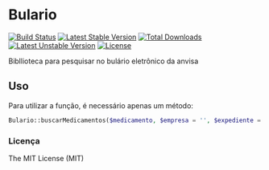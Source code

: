 # Bulario

[![Build Status](https://travis-ci.org/hevertonfreitas/bulario.svg?branch=master)](https://travis-ci.org/hevertonfreitas/bulario)
[![Latest Stable Version](https://poser.pugx.org/hevertonfreitas/bulario/v/stable)](https://packagist.org/packages/hevertonfreitas/bulario)
[![Total Downloads](https://poser.pugx.org/hevertonfreitas/bulario/downloads)](https://packagist.org/packages/hevertonfreitas/bulario)
[![Latest Unstable Version](https://poser.pugx.org/hevertonfreitas/bulario/v/unstable)](https://packagist.org/packages/hevertonfreitas/bulario)
[![License](https://poser.pugx.org/hevertonfreitas/bulario/license)](http://opensource.org/licenses/MIT)

Bibllioteca para pesquisar no bulário eletrônico da anvisa

## Uso

Para utilizar a função, é necessário apenas um método:

```php
Bulario::buscarMedicamentos($medicamento, $empresa = '', $expediente = '')
```

### Licença

The MIT License (MIT)
